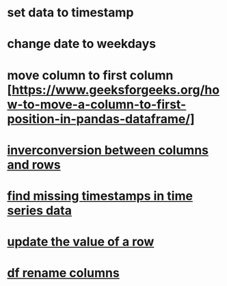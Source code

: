# set data to timestamp
# change date to weekdays
# move column to first column [https://www.geeksforgeeks.org/how-to-move-a-column-to-first-position-in-pandas-dataframe/]
# [inverconversion between columns and rows](https://blog.csdn.net/qq_41780234/article/details/121622495)
# [find missing timestamps in time series data](https://blog.csdn.net/qq_35189715/article/details/103568885)
# [ update the value of a row](https://www.askpython.com/python-modules/pandas/update-the-value-of-a-row-dataframe)
# [df rename columns](https://stackoverflow.com/questions/11346283/renaming-column-names-in-pandas)
